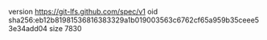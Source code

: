 version https://git-lfs.github.com/spec/v1
oid sha256:eb12b81981536816383329a1b019003563c6762cf65a959b35ceee53e34add04
size 7830

